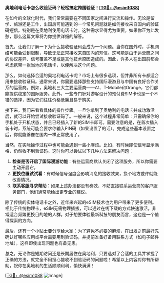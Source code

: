 **奥地利电话卡怎么收验证码？轻松搞定跨国验证！[[TG💪+ @esim1088](https://t.me/s/esim1088)]**

在如今的全球化时代，我们常常需要在不同国家之间进行交流和操作。无论是留学、旅游还是工作，出国后可能遇到的一个常见问题就是如何接收来自国内的验证码短信。特别是在奥地利使用电话卡时，这种需求显得尤为重要。如果你正为此发愁，那么这篇文章将为你提供详细的解答。

首先，让我们了解一下为什么接收验证码会成为一个问题。当你在国外时，手机网络可能会受到限制，导致无法正常接收来自国内的短信。这可能是由于运营商之间的协议差异、信号覆盖不足或是其他技术原因造成的。因此，许多人在出国前都会考虑携带一张当地的电话卡，以便解决这个问题。

那么，如何选择合适的奥地利电话卡呢？市场上有很多选项，但并非所有卡都适合用来接收验证码。通常来说，你需要选择那些支持国际漫游且与中国有良好合作关系的运营商。例如，奥地利三大主要运营商——A1、T-Mobile和Orange，它们都能提供稳定的国际服务。此外，一些专门针对游客设计的预付费SIM卡也是一个不错的选择，因为它们往往价格低廉且易于购买。

接下来，我们来看看具体的操作步骤。一旦你拿到了奥地利的电话卡并成功激活后，就可以开始尝试接收验证码了。一般来说，这个过程非常简单：只需确保你的手机处于开机状态，并且已经插入了新的SIM卡即可。需要注意的是，在首次插入新卡时，系统可能会要求你输入PIN码（如果设置了的话）。完成这些基本设置之后，你就能够像在国内一样正常使用了。

当然，在实际操作过程中也可能会遇到一些小麻烦。比如，有时候即使信号显示满格，仍然收不到验证码。这时你可以尝试以下几种方法来解决问题：

1. **检查是否开启了国际漫游功能**：有些运营商默认关闭了这项服务，所以你需要主动开启它。
2. **更换位置试试看**：有时候信号强度会影响消息的接收效果，换个地方或许就能改善情况。
3. **联系客服寻求帮助**：如果上述办法都没有奏效，不妨直接联系运营商的客户服务部门，他们通常能给出更专业的建议。

除了传统的实体电话卡之外，近年来兴起的eSIM技术也为用户带来了更多便利。相比于传统物理卡，eSIM无需物理插拔，可以通过在线下载的方式快速激活，非常适合频繁更换目的地的人群。对于想要体验最新科技的朋友而言，这也是一个值得探索的方向。

最后，还有一个小贴士要分享给大家：为了避免不必要的麻烦，在出发之前最好先确认好哪些应用或平台需要用到验证码，并提前准备好备用联系方式（如电子邮件地址），这样即使出现问题也有备无患。

总之，无论你是短期访问还是长期居住在奥地利，只要选对了合适的工具并掌握了正确的方法，就完全不用担心接收不到验证码的问题啦！希望以上内容对你有所帮助，祝你在奥地利的生活顺顺利利，愉快满满！

[[TG💪+ @esim1088](https://t.me/s/esim1088) ![Image](https://i.postimg.cc/4NQfJmqS/Snipaste-2025-05-13-00-14-12.png)]